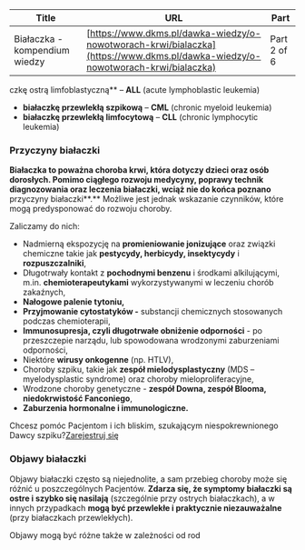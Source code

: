 | **Title**       | **URL**           | **Part**              |
|-----------------|-------------------|-----------------------|
| Białaczka - kompendium wiedzy         | [https://www.dkms.pl/dawka-wiedzy/o-nowotworach-krwi/bialaczka](https://www.dkms.pl/dawka-wiedzy/o-nowotworach-krwi/bialaczka)    | Part 2 of 6          |

czkę ostrą limfoblastyczną** – **ALL** (acute lymphoblastic leukemia)
* **białaczkę przewlekłą szpikową** – **CML** (chronic myeloid leukemia)
* **białaczkę przewlekłą limfocytową** – **CLL** (chronic lymphocytic leukemia)


### Przyczyny białaczki


**Białaczka to poważna choroba krwi, która dotyczy dzieci oraz osób dorosłych. Pomimo ciągłego rozwoju medycyny, poprawy technik diagnozowania oraz leczenia białaczki, wciąż nie do końca poznano** przyczyny białaczki**.** Możliwe jest jednak wskazanie czynników, które mogą predysponować do rozwoju choroby.


Zaliczamy do nich:


* Nadmierną ekspozycję na **promieniowanie jonizujące** oraz związki chemiczne takie jak **pestycydy, herbicydy, insektycydy** i **rozpuszczalniki**,
* Długotrwały kontakt z **pochodnymi benzenu** i środkami alkilującymi, m.in. **chemioterapeutykami** wykorzystywanymi w leczeniu chorób zakaźnych,
* **Nałogowe palenie tytoniu,**
* **Przyjmowanie cytostatyków \-** substancji chemicznych stosowanych podczas chemioterapii,
* **Immunosupresja, czyli długotrwałe obniżenie odporności** \- po przeszczepie narządu, lub spowodowana wrodzonymi zaburzeniami odporności,
* Niektóre **wirusy onkogenne** (np. HTLV),
* Choroby szpiku, takie jak **zespół mielodysplastyczny** (MDS – myelodysplastic syndrome) oraz choroby mieloproliferacyjne,
* Wrodzone choroby genetyczne \- **zespół Downa, zespół Blooma, niedokrwistość Fanconiego**,
* **Zaburzenia hormonalne i immunologiczne.**


Chcesz pomóc Pacjentom i ich bliskim, szukającym niespokrewnionego Dawcy szpiku?[Zarejestruj się](/zarejestruj-sie-teraz "Zarejestruj sie teraz")
### Objawy białaczki



Objawy białaczki często są niejednolite, a sam przebieg choroby może się różnić u poszczególnych Pacjentów. **Zdarza się, że symptomy białaczki są ostre i szybko się nasilają** (szczególnie przy ostrych białaczkach), a w innych przypadkach **mogą być przewlekłe i praktycznie niezauważalne** (przy białaczkach przewlekłych).


Objawy mogą być różne także w zależności od rod